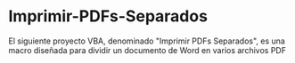 # Imprimir-PDFs-Separados
 El siguiente proyecto VBA, denominado "Imprimir PDFs Separados", es una macro diseñada para dividir un documento de Word en varios archivos PDF 
